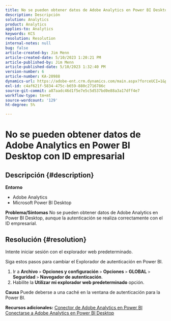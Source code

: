 ```yaml
---
title: No se pueden obtener datos de Adobe Analytics en Power BI Desktop con ID empresarial
description: Descripción
solution: Analytics
product: Analytics
applies-to: Analytics
keywords: KCS
resolution: Resolution
internal-notes: null
bug: false
article-created-by: Jim Menn
article-created-date: 5/10/2023 1:20:21 PM
article-published-by: Jim Menn
article-published-date: 5/10/2023 1:32:40 PM
version-number: 6
article-number: KA-20988
dynamics-url: https://adobe-ent.crm.dynamics.com/main.aspx?forceUCI=1&pagetype=entityrecord&etn=knowledgearticle&id=0153d469-35ef-ed11-8849-6045bd006295
exl-id: c4af621f-5834-475c-b659-880c2716786c
source-git-commit: a87aadc46d1f5e7e5c5d537bd0e88a3a17dff4e7
workflow-type: tm+mt
source-wordcount: '129'
ht-degree: 5%

---
```


# No se pueden obtener datos de Adobe Analytics en Power BI Desktop con ID empresarial

## Descripción {#description}


<b>Entorno</b>

- Adobe Analytics
- Microsoft Power BI Desktop




<b>Problema/Síntomas</b>
No se pueden obtener datos de Adobe Analytics en Power BI Desktop, aunque la autenticación se realiza correctamente con el ID empresarial.


## Resolución {#resolution}


Intente iniciar sesión con el explorador web predeterminado.

Siga estos pasos para cambiar el Explorador de autenticación en Power BI.

1. Ir a <b>Archivo</b> `>`  <b>Opciones y configuración</b> `>`  <b>Opciones</b> `>`  <b>GLOBAL</b> `>`  <b>Seguridad</b> `>`  <b>Navegador de autenticación</b>.
2. Habilite la <b>Utilizar mi explorador web predeterminado</b> opción.


<b>Causa</b>
Puede deberse a una caché en la ventana de autenticación para la Power BI.

<b>Recursos adicionales:</b>
[Conector de Adobe Analytics en Power BI](https://experienceleague.adobe.com/docs/analytics-learn/tutorials/integrations/power-bi/adobe-analytics-connector-in-power-bi.html?lang=en)
[Conectarse a Adobe Analytics en Power BI Desktop](https://learn.microsoft.com/en-us/power-bi/connect-data/desktop-connect-adobe-analytics)

